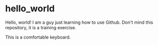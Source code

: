 # hello_world
Hello, world!
I am a guy just learning how to use Github. Don't mind this repository, it is a training exercise.

This is a comfortable keyboard.
